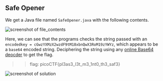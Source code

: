 ## **Safe Opener**  
We get a Java file named `SafeOpener.java` with the following contents.

![screenshot of file_contents](https://lh3.googleusercontent.com/n88yF0e2MPDCU0fRj5ppmEoHMOrrwCWZ6QHWDVgKFO2nxSbDzuMD77o1o2VeIDL9JZw=w2400)

Here, we can see that the programs checks the string passed with an `encodedkey = cGwzYXMzX2wzdF9tM18xbnQwX3RoM19zYWYz`, which appears to be a `base64` encoded string. Deciphering the string using any [online Base64 deocder](https://emn178.github.io/online-tools/base64_decode.html) to get the flag.

>> flag: picoCTF{pl3as3_l3t_m3_1nt0_th3_saf3}

![screenshot of solution](https://lh3.googleusercontent.com/r751RQl3kkx9tI07nqEhB0llqhFp6tyliCpSh6_Tm5fWYeJOzxvHVL-KFWr1mrtPjE0=w2400)
